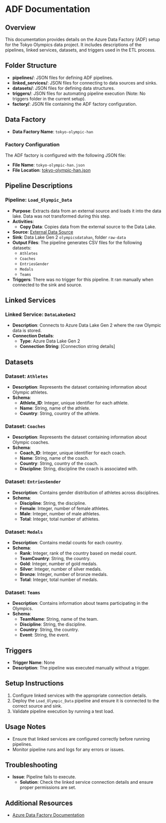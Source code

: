# ADF Documentation

## Overview
This documentation provides details on the Azure Data Factory (ADF) setup for the Tokyo Olympics data project. It includes descriptions of the pipelines, linked services, datasets, and triggers used in the ETL process.

## Folder Structure
- **pipelines/**: JSON files for defining ADF pipelines.
- **linked_services/**: JSON files for connecting to data sources and sinks.
- **datasets/**: JSON files for defining data structures.
- **triggers/**: JSON files for automating pipeline execution (Note: No triggers folder in the current setup).
- **factory/**: JSON file containing the ADF factory configuration.

## Data Factory
- **Data Factory Name**: `tokyo-olympic-han`

### Factory Configuration
The ADF factory is configured with the following JSON file:
- **File Name**: `tokyo-olympic-han.json`
- **File Location**: [tokyo-olympic-han.json](https://github.com/HannibalGh/Azure-DE-Project-Tokyo-Olympic-Data-Analytics/blob/main/factory/tokyo-olympic-han.json)

## Pipeline Descriptions

### Pipeline: `Load_Olympic_Data`
- **Purpose**: Extracts data from an external source and loads it into the data lake. Data was not transformed during this step.
- **Activities**:
  - **Copy Data**: Copies data from the external source to the Data Lake.
- **Source**: [External Data Source](https://github.com/darshilparmar/tokyo-olympic-azure-data-engineering-project/tree/main/data)
- **Sink**: Data Lake Gen 2 `olympicsdatahan`, folder `raw-data`
- **Output Files**: The pipeline generates CSV files for the following datasets:
  - `Athletes`
  - `Coaches`
  - `EntriesGender`
  - `Medals`
  - `Teams`
- **Triggers**: There was no trigger for this pipeline. It ran manually when connected to the sink and source.

## Linked Services

### Linked Service: `DataLakeGen2`
- **Description**: Connects to Azure Data Lake Gen 2 where the raw Olympic data is stored.
- **Connection Details**:
  - **Type**: Azure Data Lake Gen 2
  - **Connection String**: [Connection string details]

## Datasets

### Dataset: `Athletes`
- **Description**: Represents the dataset containing information about Olympic athletes.
- **Schema**:
  - **Athlete_ID**: Integer, unique identifier for each athlete.
  - **Name**: String, name of the athlete.
  - **Country**: String, country of the athlete.

### Dataset: `Coaches`
- **Description**: Represents the dataset containing information about Olympic coaches.
- **Schema**:
  - **Coach_ID**: Integer, unique identifier for each coach.
  - **Name**: String, name of the coach.
  - **Country**: String, country of the coach.
  - **Discipline**: String, discipline the coach is associated with.

### Dataset: `EntriesGender`
- **Description**: Contains gender distribution of athletes across disciplines.
- **Schema**:
  - **Discipline**: String, the discipline.
  - **Female**: Integer, number of female athletes.
  - **Male**: Integer, number of male athletes.
  - **Total**: Integer, total number of athletes.

### Dataset: `Medals`
- **Description**: Contains medal counts for each country.
- **Schema**:
  - **Rank**: Integer, rank of the country based on medal count.
  - **TeamCountry**: String, the country.
  - **Gold**: Integer, number of gold medals.
  - **Silver**: Integer, number of silver medals.
  - **Bronze**: Integer, number of bronze medals.
  - **Total**: Integer, total number of medals.

### Dataset: `Teams`
- **Description**: Contains information about teams participating in the Olympics.
- **Schema**:
  - **TeamName**: String, name of the team.
  - **Discipline**: String, the discipline.
  - **Country**: String, the country.
  - **Event**: String, the event.

## Triggers
- **Trigger Name**: None
- **Description**: The pipeline was executed manually without a trigger.

## Setup Instructions
1. Configure linked services with the appropriate connection details.
2. Deploy the `Load_Olympic_Data` pipeline and ensure it is connected to the correct source and sink.
3. Validate pipeline execution by running a test load.

## Usage Notes
- Ensure that linked services are configured correctly before running pipelines.
- Monitor pipeline runs and logs for any errors or issues.

## Troubleshooting
- **Issue**: Pipeline fails to execute.
  - **Solution**: Check the linked service connection details and ensure proper permissions are set.

## Additional Resources
- [Azure Data Factory Documentation](https://docs.microsoft.com/en-us/azure/data-factory/)

